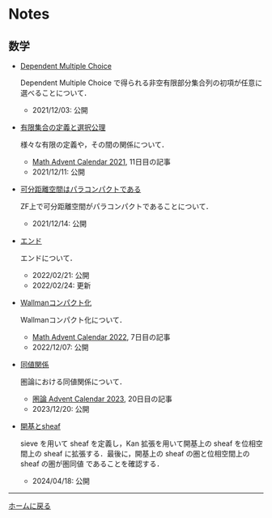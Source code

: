 # Notes

## 数学

- [Dependent Multiple Choice](math/dmc.pdf)

    Dependent Multiple Choice で得られる非空有限部分集合列の初項が任意に選べることについて．

    - 2021/12/03: 公開

- [有限集合の定義と選択公理](math/definitions_of_finite.pdf)

    様々な有限の定義や，その間の関係について．

    - [Math Advent Calendar 2021](https://adventar.org/calendars/6146), 11日目の記事
    - 2021/12/11: 公開

- [可分距離空間はパラコンパクトである](math/separable_metric_space_paracompact.pdf)

    ZF上で可分距離空間がパラコンパクトであることについて．

    - 2021/12/14: 公開

- [エンド](math/end.pdf)

    エンドについて．

    - 2022/02/21: 公開
    - 2022/02/24: 更新

- [Wallmanコンパクト化](math/wallman_compactification.pdf)

    Wallmanコンパクト化について．

    - [Math Advent Calendar 2022](https://adventar.org/calendars/7662), 7日目の記事
    - 2022/12/07: 公開

- [同値関係](math/equivalence_relation.pdf)

    圏論における同値関係について．

    - [圏論 Advent Calendar 2023](https://adventar.org/calendars/8591), 20日目の記事
    - 2023/12/20: 公開

- [開基とsheaf](math/bases_and_sheaves.pdf)

    sieve を用いて sheaf を定義し，Kan 拡張を用いて開基上の sheaf を位相空間上の sheaf に拡張する．最後に，開基上の sheaf の圏と位相空間上の sheaf の圏が圏同値 であることを確認する．

    - 2024/04/18: 公開

---

[ホームに戻る](index.md)
